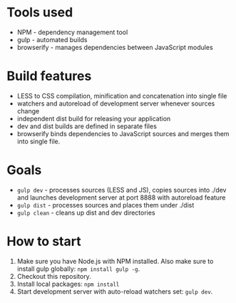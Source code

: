 Tools used
==========

* NPM - dependency management tool
* gulp - automated builds
* browserify - manages dependencies between JavaScript modules

Build features
=====================

* LESS to CSS compilation, minification and concatenation into single file
* watchers and autoreload of development server whenever sources change
* independent dist build for releasing your application
* dev and dist builds are defined in separate files
* browserify binds dependencies to JavaScript sources and merges them into single file.

Goals
=====================

* `gulp dev` - processes sources (LESS and JS), copies sources into ./dev and launches development server at port 8888 with autoreload feature
* `gulp dist` - processes sources and places them under ./dist
* `gulp clean` - cleans up dist and dev directories

How to start
==============

1. Make sure you have Node.js with NPM installed. Also make sure to install gulp globally: `npm install gulp -g`.
2. Checkout this repository.
3. Install local packages: `npm install`
4. Start development server with auto-reload watchers set: `gulp dev`.